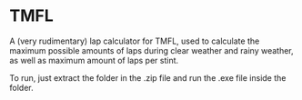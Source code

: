 # TMFL

A (very rudimentary) lap calculator for TMFL, used to calculate the maximum possible amounts of laps during clear weather and rainy weather, as well as maximum amount of laps per stint.

To run, just extract the folder in the .zip file and run the .exe file inside the folder. 
